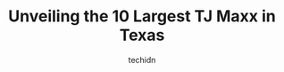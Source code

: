 ---
layout: ampstory
image: https://i0.wp.com/www.depkes.org/wp-content/uploads/2023/06/tj-maxx-0-in-texas-1685967654.jpeg?resize=640,853
author: techidn
featured: false
description: Discover the impressive array of TJ Maxx options in Texas, where you can find 10 of the largest TJ Maxx establishments in the area. From renowned classics to hidden gems, Texas offers a dive
title: Unveiling the 10 Largest TJ Maxx in Texas
cover:
   title: Unveiling the 10 Largest TJ Maxx in Texas
   subtitle: Rickpate
   background: https://www.depkes.org/wp-content/uploads/2023/06/tj-maxx-0-in-texas-1685967654.jpeg

pages: 
 - layout: thirds
   top: <h1>#1 T.J. Maxx</h1>
   bottom: "<p>I enjoy to go here a lot I get things what I need and good prices to buy good products. Workers and Managers are very friendly and respectful keep the Good Job Always!! ð</p>"
   background: https://www.depkes.org/wp-content/uploads/2023/06/tj-maxx-1-in-texas-1685967655.jpeg
   backgroundblur: true
 - layout: thirds
   top: <h1>#2 T.J. Maxx</h1>
   bottom: "<p>4225 S Cooper St, Arlington, TX 76015, United States</p>"
   background: https://www.depkes.org/wp-content/uploads/2023/06/tj-maxx-2-in-texas-1685967655.jpeg
   cta:
      link: https://www.depkes.org/blog/unveiling-the-10-largest-tj-maxx-in-texas/
      text: Unveiling the 10 Largest TJ Maxx in Texas
 - layout: thirds
   top: <h1>#3 T.J. Maxx</h1>
   bottom: "<p>14754 Preston Rd, Dallas, TX 75240, United States</p>"
   background: https://www.depkes.org/wp-content/uploads/2023/06/tj-maxx-3-in-texas-1685967656.jpeg
   cta:
      link: https://www.depkes.org/blog/unveiling-the-10-largest-tj-maxx-in-texas/
      text: Unveiling the 10 Largest TJ Maxx in Texas
 - layout: thirds
   top: <h1>#4 T.J. Maxx</h1>
   bottom: "<p>1554 W Gray St, Houston, TX 77019, United States</p>"
   background: https://images.unsplash.com/photo-1533998839656-76f5e4b2bccb?ixlib=rb-4.0.3&ixid=MnwxMjA3fDB8MHxwaG90by1wYWdlfHx8fGVufDB8fHx8&auto=format&fit=crop&w=640&h=853&q=80
   cta:
      link: https://www.depkes.org/blog/unveiling-the-10-largest-tj-maxx-in-texas/
      text: Unveiling the 10 Largest TJ Maxx in Texas
 - layout: thirds
   top: <h1>#5 T.J. Maxx</h1>
   bottom: "<p>9100 N Central Expy, Dallas, TX 75231, United States</p>"
   background: https://images.unsplash.com/photo-1614648718611-0635f29016cb?ixlib=rb-4.0.3&ixid=MnwxMjA3fDB8MHxwaG90by1wYWdlfHx8fGVufDB8fHx8&auto=format&fit=crop&w=640&h=853&q=80
   cta:
      link: https://www.depkes.org/blog/unveiling-the-10-largest-tj-maxx-in-texas/
      text: Unveiling the 10 Largest TJ Maxx in Texas
 - layout: thirds
   top: <h1>#6 T.J. Maxx</h1>
   bottom: "<p>9347 Katy Fwy, Houston, TX 77024, United States</p>"
   background: https://images.unsplash.com/photo-1462556791646-c201b8241a94?ixlib=rb-4.0.3&ixid=MnwxMjA3fDB8MHxwaG90by1wYWdlfHx8fGVufDB8fHx8&auto=format&fit=crop&w=640&h=853&q=80
   cta:
      link: https://www.depkes.org/blog/unveiling-the-10-largest-tj-maxx-in-texas/
      text: Unveiling the 10 Largest TJ Maxx in Texas
 - layout: thirds
   top: <h1>#7 T.J. Maxx</h1>
   bottom: "<p>12 Richardson Hgts, Richardson, TX 75080, United States</p>"
   background: https://images.unsplash.com/photo-1618556658017-fd9c732d1360?ixlib=rb-4.0.3&ixid=MnwxMjA3fDB8MHxwaG90by1wYWdlfHx8fGVufDB8fHx8&auto=format&fit=crop&w=640&h=853&q=80
   cta:
      link: https://www.depkes.org/blog/unveiling-the-10-largest-tj-maxx-in-texas/
      text: Unveiling the 10 Largest TJ Maxx in Texas
 - layout: thirds
   middle: Continue reading...
   background: https://images.unsplash.com/photo-1597773150796-e5c14ebecbf5?ixlib=rb-4.0.3&ixid=MnwxMjA3fDB8MHxwaG90by1wYWdlfHx8fGVufDB8fHx8&auto=format&fit=crop&w=640&h=853&q=80
   cta:
      link: https://www.depkes.org/blog/unveiling-the-10-largest-tj-maxx-in-texas/
      text: Unveiling the 10 Largest TJ Maxx in Texas
      
---